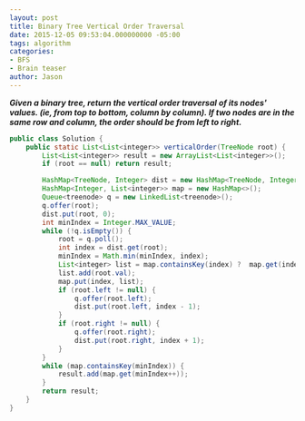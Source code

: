 ```yaml
---
layout: post
title: Binary Tree Vertical Order Traversal
date: 2015-12-05 09:53:04.000000000 -05:00
tags: algorithm
categories:
- BFS
- Brain teaser
author: Jason
---
```

<p><strong><em>Given a binary tree, return the vertical order traversal of its nodes' values. (ie, from top to bottom, column by column). If two nodes are in the same row and column, the order should be from left to right.</em></strong></p>


``` java
public class Solution {
    public static List<List<integer>> verticalOrder(TreeNode root) {
        List<List<integer>> result = new ArrayList<List<integer>>();
        if (root == null) return result;

        HashMap<TreeNode, Integer> dist = new HashMap<TreeNode, Integer>();
        HashMap<Integer, List<integer>> map = new HashMap<>();
        Queue<treenode> q = new LinkedList<treenode>();
        q.offer(root);
        dist.put(root, 0);
        int minIndex = Integer.MAX_VALUE;
        while (!q.isEmpty()) {
            root = q.poll();
            int index = dist.get(root);
            minIndex = Math.min(minIndex, index);
            List<integer> list = map.containsKey(index) ?  map.get(index) : new ArrayList<>();
            list.add(root.val);
            map.put(index, list);
            if (root.left != null) {
                q.offer(root.left);
                dist.put(root.left, index - 1);
            }
            if (root.right != null) {
                q.offer(root.right);
                dist.put(root.right, index + 1);
            }
        }
        while (map.containsKey(minIndex)) {
            result.add(map.get(minIndex++));
        }
        return result;
    }
}
```
